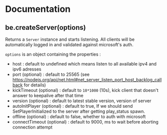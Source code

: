 # Documentation

## be.createServer(options)

Returns a `Server` instance and starts listening. All clients will be
automatically logged in and validated against microsoft's auth.

`options` is an object containing the properties :
 * host : default to undefined which means listen to all available ipv4 and ipv6 adresses
 * port (optional) : default to 25565
 (see https://nodejs.org/api/net.html#net_server_listen_port_host_backlog_callback for details)
 * kickTimeout (optional) : default to `10*1000` (10s), kick client that doesn't answer to keepalive after that time
 * version (optional) : default to latest stable version, version of server
 * autoInitPlayer (optional) : default to true, If we should send SetPlayerInitialized to the server after getting play_status spawn.
 * offline (optional) : default to false, whether to auth with microsoft
 * connectTimeout (optional) : default to 9000, ms to wait before aborting connection attempt
